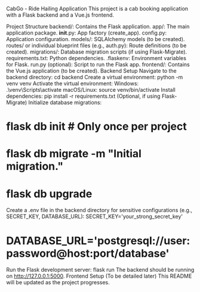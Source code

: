 CabGo - Ride Hailing Application
This project is a cab booking application with a Flask backend and a Vue.js frontend.

Project Structure
backend/: Contains the Flask application.
app/: The main application package.
__init__.py: App factory (create_app).
config.py: Application configuration.
models/: SQLAlchemy models (to be created).
routes/ or individual blueprint files (e.g., auth.py): Route definitions (to be created).
migrations/: Database migration scripts (if using Flask-Migrate).
requirements.txt: Python dependencies.
.flaskenv: Environment variables for Flask.
run.py (optional): Script to run the Flask app.
frontend/: Contains the Vue.js application (to be created).
Backend Setup
Navigate to the backend directory:
cd backend
Create a virtual environment:
python -m venv venv
Activate the virtual environment:
Windows:
.\venv\Scripts\activate
macOS/Linux:
source venv/bin/activate
Install dependencies:
pip install -r requirements.txt
(Optional, if using Flask-Migrate) Initialize database migrations:
# flask db init # Only once per project
# flask db migrate -m "Initial migration."
# flask db upgrade
Create a .env file in the backend directory for sensitive configurations (e.g., SECRET_KEY, DATABASE_URL):
SECRET_KEY='your_strong_secret_key'
# DATABASE_URL='postgresql://user:password@host:port/database'
Run the Flask development server:
flask run
The backend should be running on http://127.0.0.1:5000.
Frontend Setup (To be detailed later)
This README will be updated as the project progresses.

